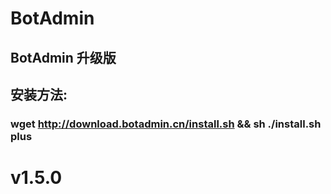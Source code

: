 # BotAdmin
## BotAdmin 升级版
## 安装方法:
### wget http://download.botadmin.cn/install.sh && sh ./install.sh plus
# v1.5.0
